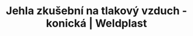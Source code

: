 ---
Link: "file:/Users/vinayakpatel/Downloads/www.weldplast.cz/jehla-zkusebni-na-tlakovy-vzduch-konicka"
product_name: "Jehla zkušební na tlakový vzduchkónická"
product_id: "Obj. číslo:150.720"
title: "Jehla zkušební na tlakový vzduch - konická | Weldplast"
product_desc: "Pomocí Leister ZKUŠEBNÍ TLAKOVÉ JEHLY se testuje těsnost svaru ve zkušebním kanálku.Tlak vzduchu se zobrazuje na manometru.Zařízení je vhodné pro použití přímo na staveništích.S ochranným krytem jehly a ruky zároveňVhodná pro použití přímo na staveništiJednoduchá, ale velmi přesnáPraktický kufřík součástí dodávky"
product_specs: ""
product_downloads: "TLAKOVÁ JEHLA - manuál SK																								stáhnout																								, TLAKOVÁ JEHLA - produktový list																								stáhnout																								, TLAKOVÁ JEHLA - manuál																								stáhnout																								"
href: "https://www.weldplast.cz/files/tlakova-jehla-manual-sk.pdf, https://www.weldplast.cz/files/tlakova-jehla-manual-sk.pdf, https://www.weldplast.cz/files/zkusebni-jehla-produktovy-list-cz.pdf, https://www.weldplast.cz/files/zkusebni-jehla-produktovy-list-cz.pdf, https://www.weldplast.cz/files/zkusebni-tlakova-jehla-manual-cz.pdf, https://www.weldplast.cz/files/zkusebni-tlakova-jehla-manual-cz.pdf"
accessories: "Jehla náhradníkónická"
similar_products: ""
---